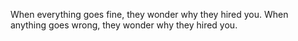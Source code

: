 When everything goes fine, they wonder why they hired you. When anything goes wrong, they wonder why they hired you.